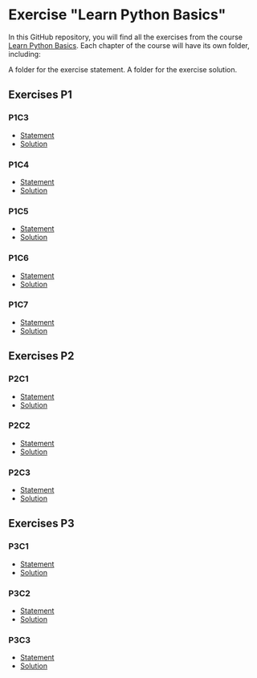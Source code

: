# Exercise "Learn Python Basics"

In this GitHub repository, you will find all the exercises from the course [Learn Python Basics](https://openclassrooms.com/fr/courses/6902811-learn-python-basics). Each chapter of the course will have its own folder, including:

A folder for the exercise statement.
A folder for the exercise solution.

## Exercises P1

### P1C3

- [Statement](https://github.com/OpenClassrooms-Student-Center/6902811-learn-python-basics/tree/main/P1/P1C3/statement)
- [Solution](https://github.com/OpenClassrooms-Student-Center/6902811-learn-python-basics/tree/main/P1/P1C3/solution)

### P1C4

- [Statement](https://github.com/OpenClassrooms-Student-Center/6902811-learn-python-basics/tree/main/P1/P1C4/statement)
- [Solution](https://github.com/OpenClassrooms-Student-Center/6902811-learn-python-basics/tree/main/P1/P1C4/solution)

### P1C5

- [Statement](https://github.com/OpenClassrooms-Student-Center/6902811-learn-python-basics/tree/main/P1/P1C5/statement)
- [Solution](https://github.com/OpenClassrooms-Student-Center/6902811-learn-python-basics/tree/main/P1/P1C5/solution)

### P1C6

- [Statement](https://github.com/OpenClassrooms-Student-Center/6902811-learn-python-basics/tree/main/P1/P1C6/statement)
- [Solution](https://github.com/OpenClassrooms-Student-Center/6902811-learn-python-basics/tree/main/P1/P1C6/solution)

### P1C7

- [Statement](https://github.com/OpenClassrooms-Student-Center/6902811-learn-python-basics/tree/main/P1/P1C7/statement)
- [Solution](https://github.com/OpenClassrooms-Student-Center/6902811-learn-python-basics/tree/main/P1/P1C7/solution)

## Exercises P2

### P2C1

- [Statement](https://github.com/OpenClassrooms-Student-Center/6902811-learn-python-basics/tree/main/P1/P2C1/statement)
- [Solution](https://github.com/OpenClassrooms-Student-Center/6902811-learn-python-basics/tree/main/P1/P2C1/solution)

### P2C2

- [Statement](https://github.com/OpenClassrooms-Student-Center/6902811-learn-python-basics/tree/main/P1/P2C2/statement)
- [Solution](https://github.com/OpenClassrooms-Student-Center/6902811-learn-python-basics/tree/main/P1/P2C2/solution)

### P2C3

- [Statement](https://github.com/OpenClassrooms-Student-Center/6902811-learn-python-basics/tree/main/P1/P2C3/statement)
- [Solution](https://github.com/OpenClassrooms-Student-Center/6902811-learn-python-basics/tree/main/P1/P2C3/solution)

## Exercises P3

### P3C1

- [Statement](https://github.com/OpenClassrooms-Student-Center/6902811-learn-python-basics/tree/main/P1/P3C1/statement)
- [Solution](https://github.com/OpenClassrooms-Student-Center/6902811-learn-python-basics/tree/main/P1/P3C1/solution)

### P3C2

- [Statement](https://github.com/OpenClassrooms-Student-Center/6902811-learn-python-basics/tree/main/P1/P3C2/statement)
- [Solution](https://github.com/OpenClassrooms-Student-Center/6902811-learn-python-basics/tree/main/P1/P3C2/solution)

### P3C3

- [Statement](https://github.com/OpenClassrooms-Student-Center/6902811-learn-python-basics/tree/main/P1/P3C3/statement)
- [Solution](https://github.com/OpenClassrooms-Student-Center/6902811-learn-python-basics/tree/main/P1/P3C3/solution)